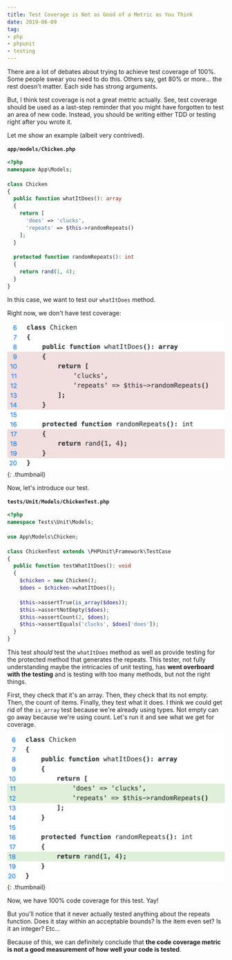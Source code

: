 ```yaml
---
title: Test Coverage is Not as Good of a Metric as You Think
date: 2019-06-09
tag:
- php
- phpunit
- testing
---
```

There are a lot of debates about trying to achieve test coverage of 100%. Some people swear you need to do this. Others say, get 80% or more... the rest doesn't matter.  Each side has strong arguments.

<!--more-->

But, I think test coverage is not a great metric actually.  See, test coverage should be used as a last-step reminder that you might have forgotten to test an area of new code.  Instead, you should be writing either TDD or testing right after you wrote it.

Let me show an example (albeit very contrived).

**`app/models/Chicken.php`**  
```php
<?php
namespace App\Models;

class Chicken
{
  public function whatItDoes(): array
  {
    return [
      'does' => 'clucks',
      'repeats' => $this->randomRepeats()
    ];
  }

  protected function randomRepeats(): int
  {
    return rand(1, 4);
  }
}
```

In this case, we want to test our `whatItDoes` method.

Right now, we don't have test coverage:

[![No Coverage](/uploads/2019/code-coverage-1.png)](/uploads/2019/code-coverage-1){: .thumbnail}

Now, let's introduce our test.

**`tests/Unit/Models/ChickenTest.php`**  
```php
<?php
namespace Tests\Unit\Models;

use App\Models\Chicken;

class ChickenTest extends \PHPUnit\Framework\TestCase
{
  public function testWhatItDoes(): void
  {
    $chicken = new Chicken();
    $does = $chicken->whatItDoes();

    $this->assertTrue(is_array($does));
    $this->assertNotEmpty($does);
    $this->assertCount(2, $does);
    $this->assertEquals('clucks', $does['does']);
  }
}
```

This test _should_ test the `whatItDoes` method as well as provide testing for the protected method that generates the repeats.  This tester, not fully understanding maybe the intricacies of unit testing, has **went overboard with the testing** and is testing with too many methods, but not the right things.

First, they check that it's an array.  Then, they check that its not empty.  Then, the count of items. Finally, they test what it does.  I think we could get rid of the `is_array` test because we're already using types.  Not empty can go away because we're using count.  Let's run it and see what we get for coverage.

[![100% Coverage](/uploads/2019/code-coverage-2.png)](/uploads/2019/code-coverage-2){: .thumbnail}

Now, we have 100% code coverage for this test. Yay!

But you'll notice that it never actually tested anything about the repeats function. Does it stay within an acceptable bounds? Is the item even set? Is it an integer? Etc...

Because of this, we can definitely conclude that **the code coverage metric is not a good measurement of how well your code is tested**.